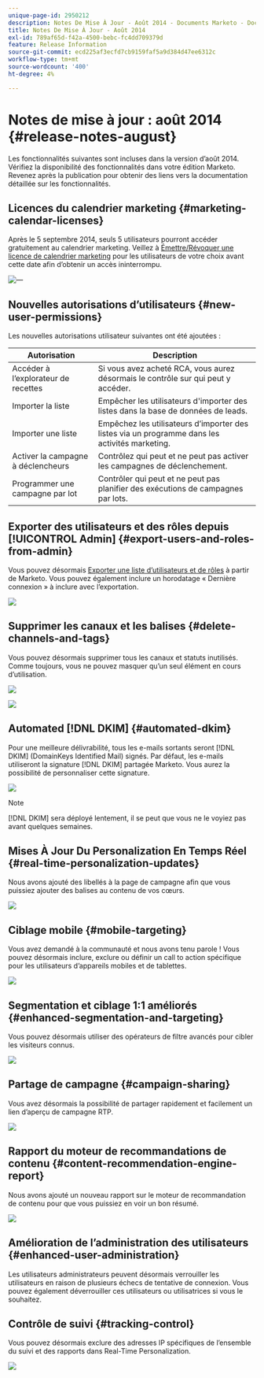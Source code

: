 ```yaml
---
unique-page-id: 2950212
description: Notes De Mise À Jour - Août 2014 - Documents Marketo - Documentation Du Produit
title: Notes De Mise À Jour - Août 2014
exl-id: 789af65d-f42a-4500-bebc-fc4dd709379d
feature: Release Information
source-git-commit: ecd225af3ecfd7cb9159faf5a9d384d47ee6312c
workflow-type: tm+mt
source-wordcount: '400'
ht-degree: 4%

---
```


# Notes de mise à jour : août 2014 {#release-notes-august}

Les fonctionnalités suivantes sont incluses dans la version d’août 2014. Vérifiez la disponibilité des fonctionnalités dans votre édition Marketo. Revenez après la publication pour obtenir des liens vers la documentation détaillée sur les fonctionnalités.

## Licences du calendrier marketing {#marketing-calendar-licenses}

Après le 5 septembre 2014, seuls 5 utilisateurs pourront accéder gratuitement au calendrier marketing. Veillez à [Émettre/Révoquer une licence de calendrier marketing](/help/marketo/product-docs/core-marketo-concepts/marketing-calendar/understanding-the-calendar/issue-revoke-a-marketing-calendar-license.md) pour les utilisateurs de votre choix avant cette date afin d’obtenir un accès ininterrompu.

![—](assets/image2014-9-16-9-3a45-3a52.png)

## Nouvelles autorisations d’utilisateurs {#new-user-permissions}

Les nouvelles autorisations utilisateur suivantes ont été ajoutées :

| Autorisation | Description |
|---|---|
| Accéder à l’explorateur de recettes | Si vous avez acheté RCA, vous aurez désormais le contrôle sur qui peut y accéder. |
| Importer la liste | Empêcher les utilisateurs d&#39;importer des listes dans la base de données de leads. |
| Importer une liste | Empêchez les utilisateurs d’importer des listes via un programme dans les activités marketing. |
| Activer la campagne à déclencheurs | Contrôlez qui peut et ne peut pas activer les campagnes de déclenchement. |
| Programmer une campagne par lot | Contrôler qui peut et ne peut pas planifier des exécutions de campagnes par lots. |

## Exporter des utilisateurs et des rôles depuis [!UICONTROL Admin] {#export-users-and-roles-from-admin}

Vous pouvez désormais [Exporter une liste d’utilisateurs et de rôles](/help/marketo/product-docs/administration/users-and-roles/export-a-list-of-users-and-roles.md) à partir de Marketo. Vous pouvez également inclure un horodatage « Dernière connexion » à inclure avec l’exportation.

![](assets/image2014-9-16-12-3a20-3a16.png)

## Supprimer les canaux et les balises {#delete-channels-and-tags}

Vous pouvez désormais supprimer tous les canaux et statuts inutilisés. Comme toujours, vous ne pouvez masquer qu’un seul élément en cours d’utilisation.

![](assets/image2014-9-16-12-3a20-3a30.png)

![](assets/image2014-9-16-12-3a23-3a4.png)

## Automated [!DNL DKIM] {#automated-dkim}

Pour une meilleure délivrabilité, tous les e-mails sortants seront [!DNL DKIM] (DomainKeys Identified Mail) signés. Par défaut, les e-mails utiliseront la signature [!DNL DKIM] partagée Marketo. Vous aurez la possibilité de personnaliser cette signature.

![](assets/image2014-9-16-12-3a23-3a16.png)

>[!NOTE]
>
>[!DNL DKIM] sera déployé lentement, il se peut que vous ne le voyiez pas avant quelques semaines.

## Mises À Jour Du Personalization En Temps Réel {#real-time-personalization-updates}

Nous avons ajouté des libellés à la page de campagne afin que vous puissiez ajouter des balises au contenu de vos cœurs.

![](assets/image2014-9-16-12-3a23-3a28.png)

## Ciblage mobile {#mobile-targeting}

Vous avez demandé à la communauté et nous avons tenu parole ! Vous pouvez désormais inclure, exclure ou définir un call to action spécifique pour les utilisateurs d’appareils mobiles et de tablettes.

![](assets/image2014-9-16-12-3a23-3a43.png)

## Segmentation et ciblage 1:1 améliorés {#enhanced-segmentation-and-targeting}

Vous pouvez désormais utiliser des opérateurs de filtre avancés pour cibler les visiteurs connus.

![](assets/image2014-9-16-12-3a23-3a56.png)

## Partage de campagne {#campaign-sharing}

Vous avez désormais la possibilité de partager rapidement et facilement un lien d’aperçu de campagne RTP.

![](assets/image2014-9-16-12-3a24-3a22.png)

## Rapport du moteur de recommandations de contenu {#content-recommendation-engine-report}

Nous avons ajouté un nouveau rapport sur le moteur de recommandation de contenu pour que vous puissiez en voir un bon résumé.

![](assets/image2014-9-16-12-3a24-3a42.png)

## Amélioration de l’administration des utilisateurs {#enhanced-user-administration}

Les utilisateurs administrateurs peuvent désormais verrouiller les utilisateurs en raison de plusieurs échecs de tentative de connexion. Vous pouvez également déverrouiller ces utilisateurs ou utilisatrices si vous le souhaitez.

## Contrôle de suivi {#tracking-control}

Vous pouvez désormais exclure des adresses IP spécifiques de l’ensemble du suivi et des rapports dans Real-Time Personalization.

![](assets/image2014-9-16-12-3a24-3a55.png)
